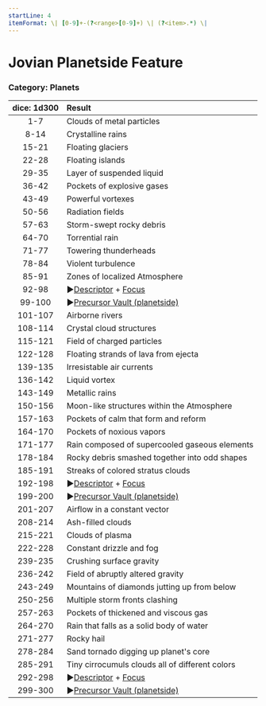 ```yaml
---
startLine: 4
itemFormat: \| [0-9]+-(?<range>[0-9]+) \| (?<item>.*) \|
---
```

# Jovian Planetside Feature
### Category: Planets

| dice: 1d300 | Result |
|:----:|:-------|
| 1-7 | Clouds of metal particles |
| 8-14 | Crystalline rains |
| 15-21 | Floating glaciers |
| 22-28 | Floating islands |
| 29-35 | Layer of suspended liquid |
| 36-42 | Pockets of explosive gases |
| 43-49 | Powerful vortexes |
| 50-56 | Radiation fields |
| 57-63 | Storm-swept rocky debris |
| 64-70 | Torrential rain |
| 71-77 | Towering thunderheads |
| 78-84 | Violent turbulence |
| 85-91 | Zones of localized Atmosphere |
| 92-98 | ▶[Descriptor](Core_Descriptor.md) + [Focus](Core_Focus.md) |
| 99-100 | ▶[Precursor Vault (planetside)](Vaults_Outer_First_Look.md) |
| 101-107 | Airborne rivers |
| 108-114 | Crystal cloud structures |
| 115-121 | Field of charged particles |
| 122-128 | Floating strands of lava from ejecta |
| 139-135 | Irresistable air currents |
| 136-142 | Liquid vortex |
| 143-149 | Metallic rains |
| 150-156 | Moon-like structures within the Atmosphere |
| 157-163 | Pockets of calm that form and reform |
| 164-170 | Pockets of noxious vapors |
| 171-177 | Rain composed of supercooled gaseous elements |
| 178-184 | Rocky debris smashed together into odd shapes |
| 185-191 | Streaks of colored stratus clouds |
| 192-198 | ▶[Descriptor](Core_Descriptor.md) + [Focus](Core_Focus.md) |
| 199-200 | ▶[Precursor Vault (planetside)](Vaults_Outer_First_Look.md) |
| 201-207 | Airflow in a constant vector |
| 208-214 | Ash-filled clouds |
| 215-221 | Clouds of plasma |
| 222-228 | Constant drizzle and fog |
| 239-235 | Crushing surface gravity |
| 236-242 | Field of abruptly altered gravity |
| 243-249 | Mountains of diamonds jutting up from below |
| 250-256 | Multiple storm fronts clashing |
| 257-263 | Pockets of thickened and viscous gas |
| 264-270 | Rain that falls as a solid body of water |
| 271-277 | Rocky hail |
| 278-284 | Sand tornado digging up planet&#x27;s core |
| 285-291 | Tiny cirrocumuls clouds all of different colors |
| 292-298 | ▶[Descriptor](Core_Descriptor.md) + [Focus](Core_Focus.md) |
| 299-300 | ▶[Precursor Vault (planetside)](Vaults_Outer_First_Look.md) |